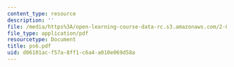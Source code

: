 ```yaml
---
content_type: resource
description: ''
file: /media/https%3A/open-learning-course-data-rc.s3.amazonaws.com/2-068-computational-ocean-acoustics-13-853-spring-2003/d06101acf57a8ff1c6a4a010e069d58a_ps6.pdf
file_type: application/pdf
resourcetype: Document
title: ps6.pdf
uid: d06101ac-f57a-8ff1-c6a4-a010e069d58a
---
```

